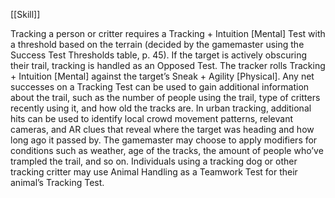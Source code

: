 [[Skill]]

Tracking a person or critter requires a Tracking + Intuition
[Mental] Test with a threshold based on the terrain
(decided by the gamemaster using the Success Test
Thresholds table, p. 45). If the target is actively obscuring
their trail, tracking is handled as an Opposed Test.
The tracker rolls Tracking + Intuition [Mental] against
the target’s Sneak + Agility [Physical]. Any net successes
on a Tracking Test can be used to gain additional information
about the trail, such as the number of people
using the trail, type of critters recently using it, and how
old the tracks are. In urban tracking, additional hits can
be used to identify local crowd movement patterns,
relevant cameras, and AR clues that reveal where the
target was heading and how long ago it passed by.
The gamemaster may choose to apply modifiers
for conditions such as weather, age of the tracks, the
amount of people who’ve trampled the trail, and so on.
Individuals using a tracking dog or other tracking critter
may use Animal Handling as a Teamwork Test for their
animal’s Tracking Test.